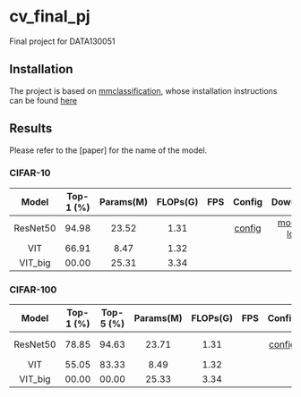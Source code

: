 # cv_final_pj
Final project for DATA130051

## Installation
The project is based on [mmclassification](https://github.com/open-mmlab/mmclassification), whose installation instructions can be found [here](https://github.com/open-mmlab/mmclassification/blob/master/docs/install.md)

## Results
Please refer to the [paper] for the name of the model.

### CIFAR-10
| Model    | Top-1 (%) | Params(M) | FLOPs(G) | FPS | Config                                         | Download                                       |
| :------: | :-------: | :-------: | :------: | :-: |:---------------------------------------------: | :-------------------------------------------:  |
| ResNet50 | 94.98     | 23.52     | 1.31     |     | [config](./configs/custom/resnet50_cifar10.py) | [model](https://drive.google.com/file/d/1-xlMRLCOesbj_2QXDrRBMGKZs2HOSWUs/view?usp=sharing) \| [log](./log/log_resnet50_cifar10.json) |
| VIT      | 66.91     | 8.47      | 1.32     |     |
| VIT_big  | 00.00     | 25.31     | 3.34     |     |


### CIFAR-100
| Model    | Top-1 (%) | Top-5 (%) |  Params(M) | FLOPs(G) | FPS | Config                                          | Download                                       |
| :------: | :-------: | :-------: | :--------: | :------: | :-: |:----------------------------------------------: | :-------------------------------------------:  |
| ResNet50 | 78.85     | 94.63     | 23.71      | 1.31     |     | [config](./configs/custom/resnet50_cifar100.py) | [model](https://drive.google.com/file/d/161jPxQqVM-IU9TVktkeD4pJP0ZX-XYoQ/view?usp=sharing) \| [log](./log/log_resnet50_cifar100.json) |
| VIT      | 55.05     | 83.33     | 8.49       | 1.32     |     |
| VIT_big  | 00.00     | 00.00     | 25.33      | 3.34     |     |

